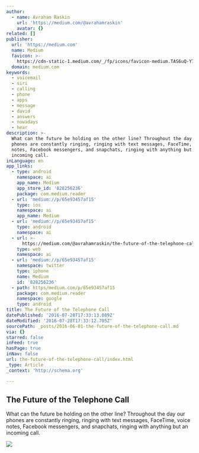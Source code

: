```yaml
---
author:
  - name: Avraham Raskin
    url: 'https://medium.com/@avrahamraskin'
    avatar: {}
related: []
publisher:
  url: 'https://medium.com'
  name: Medium
  favicon: >-
    https://cdn-static-1.medium.com/_/fp/icons/favicon-medium.TAS6uQ-Y7kcKgi0xjcYHXw.ico
  domain: medium.com
keywords:
  - voicemail
  - siri
  - calling
  - phone
  - apps
  - message
  - david
  - answers
  - nowadays
  - hear
description: >-
  What can the future be holding on the other line? Throughout the day our
  phones are constantly ringing, ringing with text messages, FaceTime, voice
  notes, Facebook messengers, and snapchats, ringing with anything but an
  incoming call.
inLanguage: en
app_links:
  - type: android
    namespace: ai
    app_name: Medium
    app_store_id: '828256236'
    package: com.medium.reader
  - url: 'medium://p/65e93457af15'
    type: ios
    namespace: ai
    app_name: Medium
  - url: 'medium://p/65e93457af15'
    type: android
    namespace: ai
  - url: >-
      https://medium.com/@avrahamraskin/the-future-of-the-telephone-call-65e93457af15
    type: web
    namespace: ai
  - url: 'medium://p/65e93457af15'
    namespace: twitter
    type: iphone
    name: Medium
    id: '828256236'
  - path: https/medium.com/p/65e93457af15
    package: com.medium.reader
    namespace: google
    type: android
title: The Future of the Telephone Call
datePublished: '2016-07-28T17:33:13.089Z'
dateModified: '2016-07-28T17:33:12.705Z'
sourcePath: _posts/2016-06-01-the-future-of-the-telephone-call.md
via: {}
starred: false
inFeed: true
hasPage: true
inNav: false
url: the-future-of-the-telephone-call/index.html
_type: Article
_context: 'http://schema.org'

---
```

<article style=""><h1>The Future of the Telephone Call</h1><p>What can the future be holding on the other line? Throughout the day our phones are constantly ringing, ringing with text messages, FaceTime, voice notes, Facebook messengers, and snapchats, ringing with anything but an incoming call.</p><img src="https://cdn-images-1.medium.com/max/1200/1*jyV7TsRtKO1ri5_vGMw-Sw.jpeg" /></article>